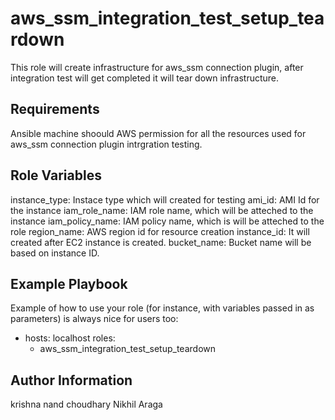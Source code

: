 aws_ssm_integration_test_setup_teardown
=========

This role will create infrastructure for aws_ssm connection plugin, after integration test will get completed it will tear down infrastructure.

Requirements
------------

Ansible machine shoould AWS permission for all the resources used for aws_ssm connection plugin intrgration testing.

Role Variables
--------------

instance_type: Instace type which will created for testing
ami_id: AMI Id for the instance
iam_role_name: IAM role name, which will be atteched to the instance
iam_policy_name: IAM policy name, which is will be atteched to the role
region_name: AWS region id for resource creation
instance_id: It will created after EC2 instance is created.
bucket_name: Bucket name will be based on instance ID.


Example Playbook
----------------

Example of how to use your role (for instance, with variables passed in as parameters) is always nice for users too:

   - hosts: localhost
     roles:
       - aws_ssm_integration_test_setup_teardown


Author Information
------------------

krishna nand choudhary
Nikhil Araga
